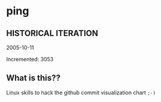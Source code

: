# ping

## HISTORICAL ITERATION
2005-10-11

Incremented: 3053

## What is this?? 
Linux skills to hack the github commit visualization chart `;-)`
